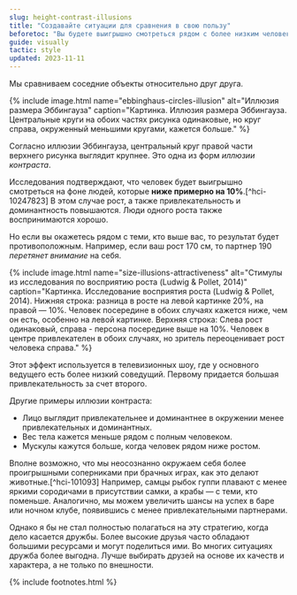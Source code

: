 ```yaml
---
slug: height-contrast-illusions
title: "Создавайте ситуации для сравнения в свою пользу"
beforetoc: "Вы будете выигрышно смотреться рядом с более низким человеком, а также с менее привлекательными людьми."
guide: visually
tactic: style
updated: 2023-11-11
---
```

Мы сравниваем соседние объекты относительно друг друга.

{% include image.html name="ebbinghaus-circles-illusion" alt="Иллюзия размера Эббингауза" caption="Картинка. Иллюзия размера Эббингауза. Центральные круги на обоих частях рисунка одинаковые, но круг справа, окруженный меньшими кругами, кажется больше." %}

Согласно иллюзии Эббингауза, центральный круг правой части верхнего рисунка выглядит крупнее. Это одна из форм *иллюзии контраста*.

Исследования подтверждают, что человек будет выигрышно смотреться на фоне людей, которые **ниже примерно на 10%**.[^hci-10247823] В этом случае рост, а также привлекательность и доминантность повышаются. Люди одного роста также воспринимаются хорошо.

Но если вы окажетесь рядом с теми, кто выше вас, то результат будет противоположным. Например, если ваш рост 170 см, то партнер 190 *перетянет внимание* на себя.

{% include image.html name="size-illusions-attractiveness" alt="Стимулы из исследования по восприятию роста (Ludwig & Pollet, 2014)" caption="Картинка. Исследование восприятия роста (Ludwig & Pollet, 2014). Нижняя строка: разница в росте на левой картинке 20%, на правой — 10%. Человек посередине в обоих случаях кажется ниже, чем он есть, особенно на левой картинке. Верхняя строка: Слева рост одинаковый, справа - персона посередине выше на 10%. Человек в центре привлекателен в обоих случаях, но зритель переоценивает рост человека справа." %}

Этот эффект используется в телевизионных шоу, где у основного ведущего есть более низкий соведущий. Первому придается большая привлекательность за счет второго.

Другие примеры иллюзии контраста:

- Лицо выглядит привлекательнее и доминантнее в окружении менее привлекательных и доминантных.
- Вес тела кажется меньше рядом с полным человеком.
- Мускулы кажутся больше, когда человек рядом ниже ростом.

Вполне возможно, что мы неосознанно окружаем себя более проигрышными соперниками при брачных играх, как это делают животные.[^hci-101093] Например, самцы рыбок гуппи плавают с менее яркими сородичами в присутствии самки, а крабы — с теми, кто поменьше. Аналогично, мы можем увеличить шансы на успех в баре или ночном клубе, появившись с менее привлекательными партнерами.

Однако я бы не стал полностью полагаться на эту стратегию, когда дело касается дружбы. Более высокие друзья часто обладают большими ресурсами и могут поделиться ими. Во многих ситуациях дружба более выгодна. Лучше выбирать друзей на основе их качеств и характера, а не только по внешности.

{% include footnotes.html %}
